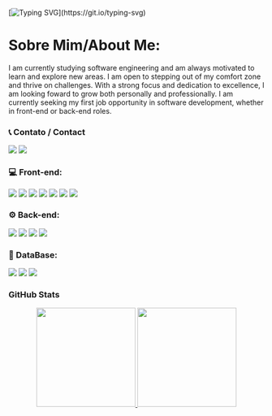 [![Typing SVG](https://readme-typing-svg.herokuapp.com?font=Sono+monospace&pause=1000&color=F7F7F7&background=FFFFFF00&repeat=false&width=435&lines=Hi%2C+everyone!+I'm+Vitor+Henrique.;Nice+to+meet+you!)](https://git.io/typing-svg)

# Sobre Mim/About Me:

I am currently studying software engineering and am always motivated to learn and explore new areas. I am open to stepping out of my comfort zone and thrive on challenges. With a strong focus and dedication to excellence, I am looking foward to grow both personally and professionally. I am currently seeking my first job opportunity in software development, whether in front-end or back-end roles.

### 📞 Contato / Contact

<div> 
  <a href="https://www.linkedin.com/in/vitor-henrique-185b092b1/" target="_blank"><img src="https://img.shields.io/badge/-LinkedIn-%230077B5?style=for-the-badge&logo=linkedin&logoColor=white" target="_blank"></a>
  <a href="mailto:vitorhenriquedasilveira@gmail.com"><img src="https://img.shields.io/badge/Gmail-D14836?style=for-the-badge&logo=gmail&logoColor=white"></a>
</div>

### 💻 Front-end:

<div>
  <img src="https://img.shields.io/badge/HTML-239120?style=for-the-badge&logo=html5&logoColor=white">
  <img src="https://img.shields.io/badge/CSS-239120?&style=for-the-badge&logo=css&logoColor=white">
  <img src="https://img.shields.io/badge/JavaScript-F7DF1E?style=for-the-badge&logo=javascript&logoColor=black">
  <img src="https://img.shields.io/badge/TypeScript-007ACC?style=for-the-badge&logo=typescript&logoColor=white">
  <img src="https://img.shields.io/badge/React-20232A?style=for-the-badge&logo=react&logoColor=61DAFB">
  <img src="https://img.shields.io/badge/Tailwind_CSS-38B2AC?style=for-the-badge&logo=tailwind-css&logoColor=white">
  <img src="https://img.shields.io/badge/Angular-DD0031?style=for-the-badge&logo=angular&logoColor=white">
</div>

### ⚙️ Back-end:
<div>
  <img src="https://img.shields.io/badge/Express.js-404D59?style=for-the-badge">
  <img src="https://img.shields.io/badge/Node.js-43853D?style=for-the-badge&logo=node.js&logoColor=white">
  <img src="https://img.shields.io/badge/Python-3776AB?style=for-the-badge&logo=python&logoColor=white">
  <img src="https://img.shields.io/badge/Java-%23ED8B00.svg?style=for-the-badge&logo=openjdk&logoColor=white">
</div>

### 💾 DataBase:
<div>
  <img src="https://img.shields.io/badge/MySQL-00000F?style=for-the-badge&logo=mysql&logoColor=white">
  <img src="https://img.shields.io/badge/SQLite-07405E?style=for-the-badge&logo=sqlite&logoColor=white">
  <img src="https://custom-icon-badges.demolab.com/badge/Microsoft%20SQL%20Server-CC2927?style=for-the-badge&logo=mssqlserver-white&logoColor=white">
</div>

### GitHub Stats

<div align="center" style="display: flex; justify-content: center;">
  <a href="https://github.com/Cyronp">
    <img height="195px" src="https://github-readme-stats.vercel.app/api?username=Cyronp&theme=dark&show_icons=true&hide_border=true&count_private=true"/>
    <img height="195px" src="https://github-readme-stats.vercel.app/api/top-langs/?username=Cyronp&theme=dark&show_icons=true&hide_border=true&layout=compact"/>
  </a>
</div>
    

